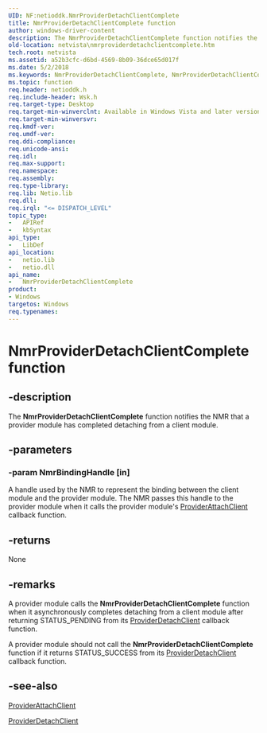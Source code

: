 ```yaml
---
UID: NF:netioddk.NmrProviderDetachClientComplete
title: NmrProviderDetachClientComplete function
author: windows-driver-content
description: The NmrProviderDetachClientComplete function notifies the NMR that a provider module has completed detaching from a client module.
old-location: netvista\nmrproviderdetachclientcomplete.htm
tech.root: netvista
ms.assetid: a52b3cfc-d6bd-4569-8b09-36dce65d017f
ms.date: 5/2/2018
ms.keywords: NmrProviderDetachClientComplete, NmrProviderDetachClientComplete function [Network Drivers Starting with Windows Vista], netioddk/NmrProviderDetachClientComplete, netvista.nmrproviderdetachclientcomplete, nmrref_c86f4d4f-b54f-4e31-b683-f692ff7ed1ba.xml
ms.topic: function
req.header: netioddk.h
req.include-header: Wsk.h
req.target-type: Desktop
req.target-min-winverclnt: Available in Windows Vista and later versions of the Windows operating   systems.
req.target-min-winversvr: 
req.kmdf-ver: 
req.umdf-ver: 
req.ddi-compliance: 
req.unicode-ansi: 
req.idl: 
req.max-support: 
req.namespace: 
req.assembly: 
req.type-library: 
req.lib: Netio.lib
req.dll: 
req.irql: "<= DISPATCH_LEVEL"
topic_type:
-	APIRef
-	kbSyntax
api_type:
-	LibDef
api_location:
-	netio.lib
-	netio.dll
api_name:
-	NmrProviderDetachClientComplete
product:
- Windows
targetos: Windows
req.typenames: 
---
```


# NmrProviderDetachClientComplete function


## -description


The 
  <b>NmrProviderDetachClientComplete</b> function notifies the NMR that a provider module has completed
  detaching from a client module.


## -parameters




### -param NmrBindingHandle [in]

A handle used by the NMR to represent the binding between the client module and the provider
     module. The NMR passes this handle to the provider module when it calls the provider module's 
     <a href="https://msdn.microsoft.com/6c8e6cf1-0528-4da2-acc1-81ec9dbc23c3">ProviderAttachClient</a> callback
     function.


## -returns



None




## -remarks



A provider module calls the 
    <b>NmrProviderDetachClientComplete</b> function when it asynchronously completes detaching from a client
    module after returning STATUS_PENDING from its 
    <a href="https://msdn.microsoft.com/0f29bf89-856c-4019-a966-3e666a7fc78d">ProviderDetachClient</a> callback
    function.

A provider module should not call the 
    <b>NmrProviderDetachClientComplete</b> function if it returns STATUS_SUCCESS from its 
    <a href="https://msdn.microsoft.com/0f29bf89-856c-4019-a966-3e666a7fc78d">ProviderDetachClient</a> callback
    function.




## -see-also




<a href="https://msdn.microsoft.com/6c8e6cf1-0528-4da2-acc1-81ec9dbc23c3">ProviderAttachClient</a>



<a href="https://msdn.microsoft.com/0f29bf89-856c-4019-a966-3e666a7fc78d">ProviderDetachClient</a>
 

 

